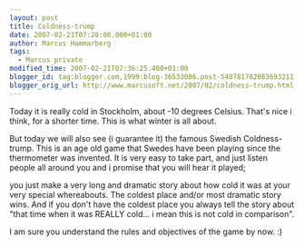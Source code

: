 ```yaml
---
layout: post
title: Coldness-trump
date: 2007-02-21T07:28:00.000+01:00
author: Marcus Hammarberg
tags:
  - Marcus private
modified_time: 2007-02-21T07:36:25.480+01:00
blogger_id: tag:blogger.com,1999:blog-36533086.post-548781782083693211
blogger_orig_url: http://www.marcusoft.net/2007/02/coldness-trump.html
---
```


Today it is really cold in Stockholm, about -10 degrees Celsius.
That's nice i think, for a shorter time. This is what winter is all
about.

But today we will also see (i guarantee it) the famous Swedish
Coldness-trump. This is an age old game that Swedes have been playing
since the thermometer was invented. It is very easy to take part, and
just listen people all around you and i promise that you will hear it
played;

you just make a very long and dramatic story about how cold it was at
your very special whereabouts. The coldest place and/or most dramatic
story wins.
And if you don't have the coldest place you always tell the story about
"that time when it was REALLY cold... i mean this is not cold in
comparison".

I am sure you understand the rules and objectives of the game by now. :)
